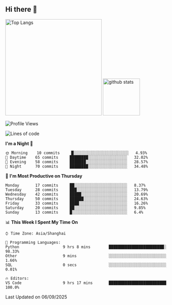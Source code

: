 ## Hi there 👋
<p align="left"> 
  <img alt="Top Langs" height="300px" src="https://github-readme-stats.vercel.app/api/top-langs/?username=Sierraki&layout=compact&show_icons=true&theme=onedark" />
  <a href="https://github.com/Sierraki/LC_Solve">
   <img alt="github stats"height="115px"  src="https://github-readme-stats.vercel.app/api/pin/?username=Sierraki&repo=LC_Solve&theme=onedark&show_icons=true" />
  </a>


<!--START_SECTION:waka-->
![Profile Views](http://img.shields.io/badge/Profile%20Views-0-blue)

![Lines of code](https://img.shields.io/badge/From%20Hello%20World%20I%27ve%20Written-65480%20lines%20of%20code-blue)

**I'm a Night 🦉** 

```text
🌞 Morning    10 commits     █░░░░░░░░░░░░░░░░░░░░░░░░   4.93% 
🌆 Daytime    65 commits     ████████░░░░░░░░░░░░░░░░░   32.02% 
🌃 Evening    58 commits     ███████░░░░░░░░░░░░░░░░░░   28.57% 
🌙 Night      70 commits     ████████░░░░░░░░░░░░░░░░░   34.48%

```
📅 **I'm Most Productive on Thursday** 

```text
Monday       17 commits     ██░░░░░░░░░░░░░░░░░░░░░░░   8.37% 
Tuesday      28 commits     ███░░░░░░░░░░░░░░░░░░░░░░   13.79% 
Wednesday    42 commits     █████░░░░░░░░░░░░░░░░░░░░   20.69% 
Thursday     50 commits     ██████░░░░░░░░░░░░░░░░░░░   24.63% 
Friday       33 commits     ████░░░░░░░░░░░░░░░░░░░░░   16.26% 
Saturday     20 commits     ██░░░░░░░░░░░░░░░░░░░░░░░   9.85% 
Sunday       13 commits     █░░░░░░░░░░░░░░░░░░░░░░░░   6.4%

```


📊 **This Week I Spent My Time On** 

```text
⌚︎ Time Zone: Asia/Shanghai

💬 Programming Languages: 
Python                   9 hrs 8 mins        ████████████████████████░   98.33% 
Other                    9 mins              ░░░░░░░░░░░░░░░░░░░░░░░░░   1.66% 
SQL                      0 secs              ░░░░░░░░░░░░░░░░░░░░░░░░░   0.01%

🔥 Editors: 
VS Code                  9 hrs 17 mins       █████████████████████████   100.0%

```


 Last Updated on 06/09/2025
<!--END_SECTION:waka-->

